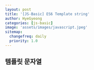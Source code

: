 ```yaml
---
layout: post
title: '[JS-Basic] ES6 Template string'
author: HyeGyeong
categories: [js-basic]
image: 'assets/images/javascript.jpeg'
sitemap:
  changefreq: daily
  priority: 1.0
---
```


## 템플릿 문자열
